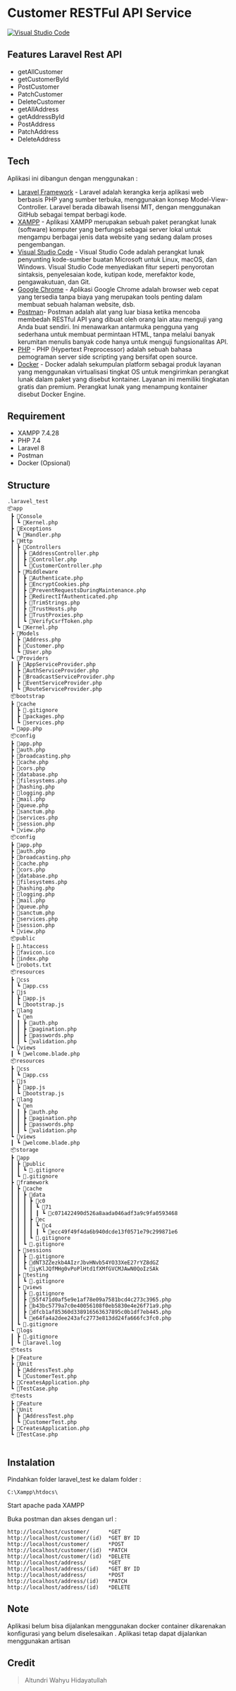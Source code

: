 # Customer RESTFul API Service

[![Visual Studio Code](https://img.shields.io/badge/--007ACC?logo=visual%20studio%20code&logoColor=ffffff)](https://code.visualstudio.com/)

## Features Laravel Rest API

- getAllCustomer
- getCustomerById
- PostCustomer
- PatchCustomer
- DeleteCustomer
- getAllAddress
- getAddressById
- PostAddress
- PatchAddress
- DeleteAddress

## Tech
Aplikasi ini dibangun dengan menggunakan :
- [Laravel Framework](https://laravel.com/) - Laravel adalah kerangka kerja aplikasi web berbasis PHP yang sumber terbuka, menggunakan konsep Model-View-Controller. Laravel berada dibawah lisensi MIT, dengan menggunakan GitHub sebagai tempat berbagi kode.
- [XAMPP](https://www.apachefriends.org/download.html) -  Aplikasi XAMPP merupakan sebuah paket perangkat lunak (software) komputer yang berfungsi sebagai server lokal untuk mengampu berbagai jenis data website yang sedang dalam proses pengembangan.
- [Visual Studio Code](https://code.visualstudio.com/) - Visual Studio Code adalah perangkat lunak penyunting kode-sumber buatan Microsoft untuk Linux, macOS, dan Windows. Visual Studio Code menyediakan fitur seperti penyorotan sintaksis, penyelesaian kode, kutipan kode, merefaktor kode, pengawakutuan, dan Git.
- [Google Chrome](https://www.google.com/chrome) - Aplikasi Google Chrome adalah browser web cepat yang tersedia tanpa biaya yang merupakan tools penting dalam membuat sebuah halaman website, dsb.
- [Postman](https://www.postman.com/)- Postman adalah alat yang luar biasa ketika mencoba membedah RESTful API yang dibuat oleh orang lain atau menguji yang Anda buat sendiri. Ini menawarkan antarmuka pengguna yang sederhana untuk membuat permintaan HTML, tanpa melalui banyak kerumitan menulis banyak code hanya untuk menguji fungsionalitas API.
- [PHP](https://www.php.net/docs.php) - PHP (Hypertext Preprocessor) adalah sebuah bahasa pemograman server side scripting yang bersifat open source.
- [Docker](https://www.docker.com/) - Docker adalah sekumpulan platform sebagai produk layanan yang menggunakan virtualisasi tingkat OS untuk mengirimkan perangkat lunak dalam paket yang disebut kontainer. Layanan ini memiliki tingkatan gratis dan premium. Perangkat lunak yang menampung kontainer disebut Docker Engine.


## Requirement
- XAMPP 7.4.28 
- PHP 7.4 
- Laravel 8 
- Postman
- Docker (Opsional)

## Structure
```
.laravel_test
📦app
 ┣ 📂Console
 ┃ ┗ 📜Kernel.php
 ┣ 📂Exceptions
 ┃ ┗ 📜Handler.php
 ┣ 📂Http
 ┃ ┣ 📂Controllers
 ┃ ┃ ┣ 📜AddressController.php
 ┃ ┃ ┣ 📜Controller.php
 ┃ ┃ ┗ 📜CustomerController.php
 ┃ ┣ 📂Middleware
 ┃ ┃ ┣ 📜Authenticate.php
 ┃ ┃ ┣ 📜EncryptCookies.php
 ┃ ┃ ┣ 📜PreventRequestsDuringMaintenance.php
 ┃ ┃ ┣ 📜RedirectIfAuthenticated.php
 ┃ ┃ ┣ 📜TrimStrings.php
 ┃ ┃ ┣ 📜TrustHosts.php
 ┃ ┃ ┣ 📜TrustProxies.php
 ┃ ┃ ┗ 📜VerifyCsrfToken.php
 ┃ ┗ 📜Kernel.php
 ┣ 📂Models
 ┃ ┣ 📜Address.php
 ┃ ┣ 📜Customer.php
 ┃ ┗ 📜User.php
 ┗ 📂Providers
 ┃ ┣ 📜AppServiceProvider.php
 ┃ ┣ 📜AuthServiceProvider.php
 ┃ ┣ 📜BroadcastServiceProvider.php
 ┃ ┣ 📜EventServiceProvider.php
 ┃ ┗ 📜RouteServiceProvider.php
 📦bootstrap
 ┣ 📂cache
 ┃ ┣ 📜.gitignore
 ┃ ┣ 📜packages.php
 ┃ ┗ 📜services.php
 ┗ 📜app.php
 📦config
 ┣ 📜app.php
 ┣ 📜auth.php
 ┣ 📜broadcasting.php
 ┣ 📜cache.php
 ┣ 📜cors.php
 ┣ 📜database.php
 ┣ 📜filesystems.php
 ┣ 📜hashing.php
 ┣ 📜logging.php
 ┣ 📜mail.php
 ┣ 📜queue.php
 ┣ 📜sanctum.php
 ┣ 📜services.php
 ┣ 📜session.php
 ┗ 📜view.php
 📦config
 ┣ 📜app.php
 ┣ 📜auth.php
 ┣ 📜broadcasting.php
 ┣ 📜cache.php
 ┣ 📜cors.php
 ┣ 📜database.php
 ┣ 📜filesystems.php
 ┣ 📜hashing.php
 ┣ 📜logging.php
 ┣ 📜mail.php
 ┣ 📜queue.php
 ┣ 📜sanctum.php
 ┣ 📜services.php
 ┣ 📜session.php
 ┗ 📜view.php
 📦public
 ┣ 📜.htaccess
 ┣ 📜favicon.ico
 ┣ 📜index.php
 ┗ 📜robots.txt
 📦resources
 ┣ 📂css
 ┃ ┗ 📜app.css
 ┣ 📂js
 ┃ ┣ 📜app.js
 ┃ ┗ 📜bootstrap.js
 ┣ 📂lang
 ┃ ┗ 📂en
 ┃ ┃ ┣ 📜auth.php
 ┃ ┃ ┣ 📜pagination.php
 ┃ ┃ ┣ 📜passwords.php
 ┃ ┃ ┗ 📜validation.php
 ┗ 📂views
 ┃ ┗ 📜welcome.blade.php
 📦resources
 ┣ 📂css
 ┃ ┗ 📜app.css
 ┣ 📂js
 ┃ ┣ 📜app.js
 ┃ ┗ 📜bootstrap.js
 ┣ 📂lang
 ┃ ┗ 📂en
 ┃ ┃ ┣ 📜auth.php
 ┃ ┃ ┣ 📜pagination.php
 ┃ ┃ ┣ 📜passwords.php
 ┃ ┃ ┗ 📜validation.php
 ┗ 📂views
 ┃ ┗ 📜welcome.blade.php
 📦storage
 ┣ 📂app
 ┃ ┣ 📂public
 ┃ ┃ ┗ 📜.gitignore
 ┃ ┗ 📜.gitignore
 ┣ 📂framework
 ┃ ┣ 📂cache
 ┃ ┃ ┣ 📂data
 ┃ ┃ ┃ ┣ 📂c0
 ┃ ┃ ┃ ┃ ┗ 📂71
 ┃ ┃ ┃ ┃ ┃ ┗ 📜c071422490d526a8aada046adf3a9c9fa0593468
 ┃ ┃ ┃ ┣ 📂ec
 ┃ ┃ ┃ ┃ ┗ 📂c4
 ┃ ┃ ┃ ┃ ┃ ┗ 📜ecc49f49f4da6b940dcde13f0571e79c299871e6
 ┃ ┃ ┃ ┗ 📜.gitignore
 ┃ ┃ ┗ 📜.gitignore
 ┃ ┣ 📂sessions
 ┃ ┃ ┣ 📜.gitignore
 ┃ ┃ ┣ 📜dNT3ZZezkb4AIzrJbvHNvb54YO33XeE27rYZ8dGZ
 ┃ ┃ ┗ 📜iyKlJQfMHg0vPoPlHtd1fXMfGVCMJAwN0QoIzSAk
 ┃ ┣ 📂testing
 ┃ ┃ ┗ 📜.gitignore
 ┃ ┣ 📂views
 ┃ ┃ ┣ 📜.gitignore
 ┃ ┃ ┣ 📜55f471d0af5e9e1af78e09a7581bcd4c273c3965.php
 ┃ ┃ ┣ 📜b43bc5779a7c0e40056108f0eb5830e4e26f71a9.php
 ┃ ┃ ┣ 📜dfcb1af85360d338916563637895c0b1df7eb445.php
 ┃ ┃ ┗ 📜e64fa4a2dee243afc2773e813dd24fa666fc3fc0.php
 ┃ ┗ 📜.gitignore
 ┗ 📂logs
 ┃ ┣ 📜.gitignore
 ┃ ┗ 📜laravel.log
 📦tests
 ┣ 📂Feature
 ┣ 📂Unit
 ┃ ┣ 📜AddressTest.php
 ┃ ┗ 📜CustomerTest.php
 ┣ 📜CreatesApplication.php
 ┗ 📜TestCase.php
 📦tests
 ┣ 📂Feature
 ┣ 📂Unit
 ┃ ┣ 📜AddressTest.php
 ┃ ┗ 📜CustomerTest.php
 ┣ 📜CreatesApplication.php
 ┗ 📜TestCase.php
 
```
## Instalation
Pindahkan folder laravel_test ke dalam folder : 
```
C:\Xampp\htdocs\
```
Start apache pada XAMPP

Buka postman dan akses dengan url :


```
http://localhost/customer/      *GET
http://localhost/customer/(id)  *GET BY ID
http://localhost/customer/      *POST
http://localhost/customer/(id)  *PATCH
http://localhost/customer/(id)  *DELETE
http://localhost/address/       *GET
http://localhost/address/(id)   *GET BY ID
http://localhost/address/       *POST
http://localhost/address/(id)   *PATCH
http://localhost/address/(id)   *DELETE
```

## Note 
Aplikasi belum bisa dijalankan menggunakan docker container dikarenakan konfigurasi yang belum diselesaikan .
Aplikasi tetap dapat dijalankan menggunakan artisan

## Credit
> Altundri Wahyu Hidayatullah
